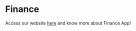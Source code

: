 # Finance

Access our website [here](https://dwcleb.github.io/finance-website/) and know more about Finance App!
